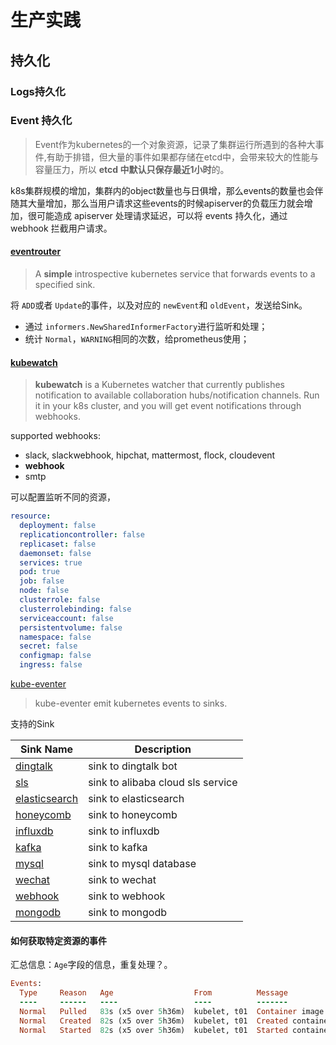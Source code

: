 # 生产实践

## 持久化

### Logs持久化

### Event 持久化

> Event作为kubernetes的一个对象资源，记录了集群运行所遇到的各种大事件,有助于排错，但大量的事件如果都存储在etcd中，会带来较大的性能与容量压力，所以 **etcd 中默认只保存最近1小时**的。

k8s集群规模的增加，集群内的object数量也与日俱增，那么events的数量也会伴随其大量增加，那么当用户请求这些events的时候apiserver的负载压力就会增加，很可能造成 apiserver 处理请求延迟，可以将 events 持久化，通过 webhook 拦截用户请求。

#### [eventrouter](https://github.com/openshift/eventrouter)

> A **simple** introspective kubernetes service that forwards events to a specified sink.

将 `ADD`或者 `Update`的事件，以及对应的 `newEvent`和 `oldEvent`，发送给Sink。

- 通过 `informers.NewSharedInformerFactory`进行监听和处理；
- 统计 `Normal`，`WARNING`相同的次数，给prometheus使用；

#### [kubewatch](https://github.com/robusta-dev/kubewatch)

> **kubewatch** is a Kubernetes watcher that currently publishes notification to available collaboration hubs/notification channels. Run it in your k8s cluster, and you will get event notifications through webhooks.

supported webhooks:

- slack, slackwebhook, hipchat, mattermost, flock, cloudevent
- **webhook**
- smtp

可以配置监听不同的资源，

```yaml
resource:
  deployment: false
  replicationcontroller: false
  replicaset: false
  daemonset: false
  services: true
  pod: true
  job: false
  node: false
  clusterrole: false
  clusterrolebinding: false
  serviceaccount: false
  persistentvolume: false
  namespace: false
  secret: false
  configmap: false
  ingress: false
```

[kube-eventer](https://github.com/AliyunContainerService/kube-eventer)

> kube-eventer emit kubernetes events to sinks.

支持的Sink

| Sink Name                                                                                                      | Description                       |
| -------------------------------------------------------------------------------------------------------------- | --------------------------------- |
| [dingtalk](https://github.com/AliyunContainerService/kube-eventer/blob/master/docs/en/dingtalk-sink.md)           | sink to dingtalk bot              |
| [sls](https://github.com/AliyunContainerService/kube-eventer/blob/master/docs/en/sls-sink.md)                     | sink to alibaba cloud sls service |
| [elasticsearch](https://github.com/AliyunContainerService/kube-eventer/blob/master/docs/en/elasticsearch-sink.md) | sink to elasticsearch             |
| [honeycomb](https://github.com/AliyunContainerService/kube-eventer/blob/master/docs/en/honeycomb-sink.md)         | sink to honeycomb                 |
| [influxdb](https://github.com/AliyunContainerService/kube-eventer/blob/master/docs/en/influxdb-sink.md)           | sink to influxdb                  |
| [kafka](https://github.com/AliyunContainerService/kube-eventer/blob/master/docs/en/kafka-sink.md)                 | sink to kafka                     |
| [mysql](https://github.com/AliyunContainerService/kube-eventer/blob/master/docs/en/mysql-sink.md)                 | sink to mysql database            |
| [wechat](https://github.com/AliyunContainerService/kube-eventer/blob/master/docs/en/wechat-sink.md)               | sink to wechat                    |
| [webhook](https://github.com/AliyunContainerService/kube-eventer/blob/master/docs/en/webhook-sink.md)             | sink to webhook                   |
| [mongodb](https://github.com/AliyunContainerService/kube-eventer/blob/master/docs/en/mongodb-sink.md)             | sink to mongodb                   |

#### 如何获取特定资源的事件

汇总信息：`Age`字段的信息，重复处理？。

```ruby
Events:
  Type     Reason   Age                  From          Message
  ----     ------   ----                 ----          -------
  Normal   Pulled   83s (x5 over 5h36m)  kubelet, t01  Container image "nginx:1.10" already present on machine
  Normal   Created  82s (x5 over 5h36m)  kubelet, t01  Created container nginxtest
  Normal   Started  82s (x5 over 5h36m)  kubelet, t01  Started container nginxtest
```
